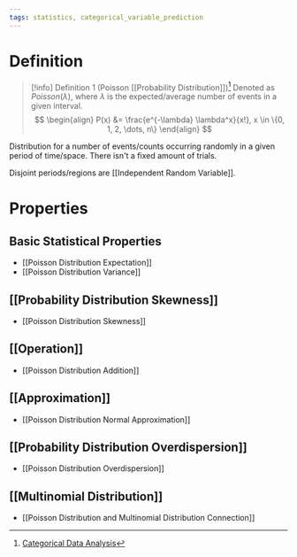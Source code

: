 ```yaml
---
tags: statistics, categorical_variable_prediction
---
```


# Definition

> [!info] Definition 1 (Poisson [[Probability Distribution]])[^1]
> Denoted as $Poisson(\lambda)$, where $\lambda$ is the expected/average number of events in a given interval.
> $$
> \begin{align}
> P(x) &= \frac{e^{-\lambda} \lambda^x}{x!}, x \in \{0, 1, 2, \dots, n\}
> \end{align}
> $$

Distribution for a number of events/counts occurring randomly in a given period of time/space. There isn't a fixed amount of trials.

Disjoint periods/regions are [[Independent Random Variable]].

# Properties
## Basic Statistical Properties
- [[Poisson Distribution Expectation]]
- [[Poisson Distribution Variance]]

## [[Probability Distribution Skewness]]
- [[Poisson Distribution Skewness]]

## [[Operation]]
- [[Poisson Distribution Addition]]

## [[Approximation]]
- [[Poisson Distribution Normal Approximation]]

## [[Probability Distribution Overdispersion]]
- [[Poisson Distribution Overdispersion]]

## [[Multinomial Distribution]]
- [[Poisson Distribution and Multinomial Distribution Connection]]


[^1]: [Categorical Data Analysis](zotero://open-pdf/library/items/JZKRKD5L?page=24)